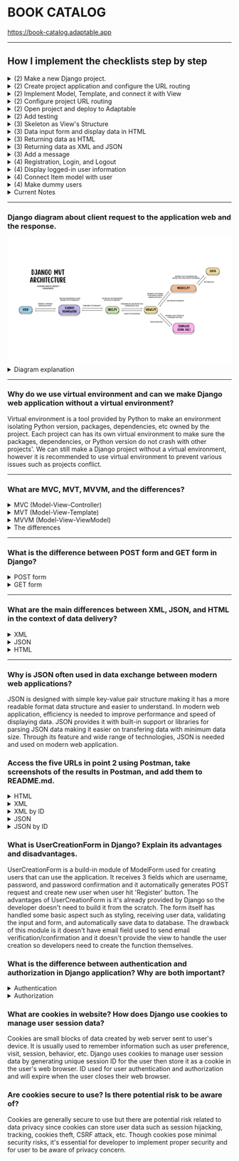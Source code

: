# **BOOK CATALOG**
https://book-catalog.adaptable.app

---

## How I implement the checklists step by step
<details>
<summary> (2) Make a new Django project.</summary>
<br>
    
1. Make local directory named `book_catalog` then open terminal on that directory path.
2. Make *virtual environment* to isolate *packages* and *dependencies* used on this project.
    ```
    python -m venv env
    ```
3. Activate the virtual environment.
    ```
    env\Scripts\activate.bat
    ```
4. Make `requirements.txt` in the directory filled with dependencies will be used on this project:
    ```
    django
    gunicorn
    whitenoise
    psycopg2-binary
    requests
    urllib3
    ```
5. Install the dependencies.
    ```
    pip install -r requirements.txt
    ```
6. Make a new Django project.
    ```
    django-admin startproject book_catalog .
    ```
7. Open `settings.py` then add `*` on `ALLOWED_HOSTS` so the project can be deployed like following code:
    ```
    ...
    ALLOWED_HOSTS = ["*"]
    ...
    ```
    
### Push project to GitHub repository
1. Make new public GitHub repository named `book_catalog`.
2. Initiate `book_catalog` local directory by running the following command on terminal:
    ```
    git init
    ```
3. Make new repository branch named `main` on terminal by:
    ```
    git branch -M main
    ```
5. Create a new file in `book_catalog` local directory named `.gitignore` filled with following text:
    ```
    # Django
    *.log
    *.pot
    *.pyc
    __pycache__
    db.sqlite3
    media

    # Backup files
    *.bak 

    # If you are using PyCharm
    # User-specific stuff
    .idea/**/workspace.xml
    .idea/**/tasks.xml
    .idea/**/usage.statistics.xml
    .idea/**/dictionaries
    .idea/**/shelf

    # AWS User-specific
    .idea/**/aws.xml

    # Generated files
    .idea/**/contentModel.xml

    # Sensitive or high-churn files
    .idea/**/dataSources/
    .idea/**/dataSources.ids
    .idea/**/dataSources.local.xml
    .idea/**/sqlDataSources.xml
    .idea/**/dynamic.xml
    .idea/**/uiDesigner.xml
    .idea/**/dbnavigator.xml

    # Gradle
    .idea/**/gradle.xml
    .idea/**/libraries

    # File-based project format
    *.iws

    # IntelliJ
    out/

    # JIRA plugin
    atlassian-ide-plugin.xml

    # Python
    *.py[cod] 
    *$py.class 

    # Distribution / packaging 
    .Python build/ 
    develop-eggs/ 
    dist/ 
    downloads/ 
    eggs/ 
    .eggs/ 
    lib/ 
    lib64/ 
    parts/ 
    sdist/ 
    var/ 
    wheels/ 
    *.egg-info/ 
    .installed.cfg 
    *.egg 
    *.manifest 
    *.spec 

    # Installer logs 
    pip-log.txt 
    pip-delete-this-directory.txt 

    # Unit test / coverage reports 
    htmlcov/ 
    .tox/ 
    .coverage 
    .coverage.* 
    .cache 
    .pytest_cache/ 
    nosetests.xml 
    coverage.xml 
    *.cover 
    .hypothesis/ 

    # Jupyter Notebook 
    .ipynb_checkpoints 

    # pyenv 
    .python-version 

    # celery 
    celerybeat-schedule.* 

    # SageMath parsed files 
    *.sage.py 

    # Environments 
    .env 
    .venv 
    env/ 
    venv/ 
    ENV/ 
    env.bak/ 
    venv.bak/ 

    # mkdocs documentation 
    /site 

    # mypy 
    .mypy_cache/ 

    # Sublime Text
    *.tmlanguage.cache 
    *.tmPreferences.cache 
    *.stTheme.cache 
    *.sublime-workspace 
    *.sublime-project 

    # sftp configuration file 
    sftp-config.json 

    # Package control specific files Package 
    Control.last-run 
    Control.ca-list 
    Control.ca-bundle 
    Control.system-ca-bundle 
    GitHub.sublime-settings 

    # Visual Studio Code
    .vscode/* 
    !.vscode/settings.json 
    !.vscode/tasks.json 
    !.vscode/launch.json 
    !.vscode/extensions.json 
    .history
    ```
    `.gitignore` file added so Git repository ignores files or and directories and doesn't commit them.
4. Add all those new files.
    ```
    git add .
    ```
5. Commit them.
    ```
    git commit -m "initial commit"
    ```
6. Push them to main Git repository.
    ```
    git push -u origin main
    ```
</details>
    
<details>
<summary>(2) Create project application and configure the URL routing</summary>
<br>
    
#### Create project application named `'main'`
1. Run following command to create new app named `'main'` on terminal:
    ```
    python manage.py startapp main
    ```
    After the command run, a new directory named `main` as a base structure of the application will be created.
    
2. To register the new application to the project, open `settings.py` in the `book_catalog` directory then add `'main'` on the `INSTALLED_APPS` like following code:
    ```
    INSTALLED_APPS = [
        ...,
        'main',
        ...
    ]
    ```

#### Configuring the URL Routing
URL routing needed so the `main` application can be accessed via web browser.
1. Create `urls.py` inside the `main` directory then write this following code:
    ```
    from django.urls import path
    from main.views import show_main

    app_name = 'main'

    urlpatterns = [
        path('', show_main, name='show_main'),
    ]
    ```
    It defines the URL pattern of `main` application by declaring the path with *app_name* on the URL and will display *show_main*.
</details>

<details>
<summary>(2) Implement Model, Template, and connect it with View</summary>
<br>
    
#### Implement Model    
1. Fill `models.py` on `main` application directory to define new model with following code:
    ```
    from django.db import models

    class Item(models.Model):
        name = models.CharField(max_length=255)
        amount = models.IntegerField()
        description = models.TextField()
    ```
    *item* is the name of the model with 3 attributes; name(Character), amount(Integer), and description(Text).
    
2. Make migration file filled with model changes named `makemigrations` by:
    ```
    python manage.py makemigrations
    ```
3. Run the following command to apply migration into the local database:
    ```
    python manage.py migrate
    ```
    Migration is how Django detect changes on datas and will change the data based on the model we define.
    
#### Implement *Template*
1. Create new directory named `templates` in `main` application directory
2. In the `templates` directory, create new file named `main.html` then write this following code:
    ```
    <h1>{{application_name}}</h1>
    <p>{{name}} - {{class}}</p>
    ```
    Template is how will the data shown on the browser. Template can be edited and supported with other styling Frameworks.
    
#### Connect `View` with `Template`
1. Open `views.py` inside main directory
then add the following code:
    ```
    from django.shortcuts import render

    def show_main(request):
        context = {
            'application': 'Book Catalog',
            'name': 'Eudora Vanya Lindsay',
            'class': 'PBP-D'
        }

    return render(request, "main.html", context)
    ```
    The purpose of the code is to take HTTP request  sent by user then render `main.html` with the data given in context. 
</details>

<details>
<summary>(2) Configure project URL routing</summary>
<br>

1. Inside `book_catalog` directory, open `urls.py` then import `include` function to import URL route from `main` application, like following:
    ```
    ...
    from django.urls import path, include
    ...
    urlpatterns = [
        ...
        path('main/', include('main.urls')),
        ...
    ]
    ```
    `main/` will redirect to route that's defined on `urls.py` inside `main` directory.
</details>
    
<details>
<summary>(2) Open project and deploy to Adaptable</summary>
<br>
    
#### Open the Django project on browser
1. Open the project by running the following command on terminal.
    ```
    python manage.py runserver
    ```
    Then open `http://localhost:8000/main` on browser to see the project result.

#### Deploy project to Adaptable    
1. Sign in to Adaptable then open the Dashboard.
2. Create `new App` then choose `Connect an Existing Repository`.
3. Choose `book_catalog` repository and `main` branch to deploy.
4. Choose `Python App Template` then `PostgreSQL`.
5. Change the Python version (mine is 3.11) and fill the `Start Command` with the following command `python manage.py migrate && gunicorn book_catalog.wsgi`.
6. Type the application name to be the web domain (mine is `book-catalog`).
7. Tick the `HTTP Listener on PORT` then deploy.
</details>

<details>
<summary>(2) Add testing</summary>
<br>

To check some of the functionality, testing is added on `tests.py` inside `main` directory.
### Add import
    from django.test import TestCase, Client
    from .models import Item
### Add testing
    class modelTest(TestCase):
        def test_main_url_is_exist(self):
            response = Client().get('/main/')
            self.assertEqual(response.status_code, 200)

        def test_main_using_main_template(self):
            response = Client().get('/main/')
            self.assertTemplateUsed(response, 'main.html')
I also added a new testing in the class to check if the object exist in the database.
  ```
 def test_object_exist(self):
        name_object = Item.objects.create(name='Buku 1', amount=10, description='Ini buku 1')
        name_object_exist = Item.objects.filter(name="Buku 1").exists()
        self.assertTrue(name_object_exist)
```
</details>

<details>
<summary>(3) Skeleton as View's Structure</summary>
Skeleton is needed to make sure our code on displaying data is consistent.

1. Create a file named `base.html` inside `templates` folder in the root directory and move some of the code in `main.html` there.

    ```
    {% load static %}
    <!DOCTYPE html>
    <html lang="en">
        <head>
            <meta charset="UTF-8" />
            <meta
                name="viewport"
                content="width=device-width, initial-scale=1.0"
            />
            <script src="https://cdn.tailwindcss.com"></script>
            {% block meta %}
            {% endblock meta %}
        </head>

        <body>
            {% block content %}
            {% endblock content %}
        </body>
    </html>
    ```
    
2. Add `'DIRS': [BASE_DIR / 'templates'],` in `settings.py` inside `book_catalog` directory
</details>

<details>
<summary>(3) Data input form and display data in HTML</summary>

1. Create `forms.py` inside `main` directory
    ```
    from django.forms import ModelForm
    from main.models import Item
    class ItemForm(ModelForm):
        class Meta:
            model = Item
            fields = ["name", "amount", "description"]
    ```

2. Add imports in `views.py` inside `main` directory.
    ```
    from django.http import HttpResponseRedirect
    from main.forms import ItemForm
    from django.urls import reverse
    from main.models import Item
    ```
3. Then add this following function to validate input, save to app's database, redirect page to `main` page, and add a new item when the form is submitted.
    ```
    def add_item(request):
    form = ItemForm(request.POST or None)

    if form.is_valid() and request.method == "POST":
        form.save()
        return HttpResponseRedirect(reverse('main:show_main'))

    context = {'form': form}
    return render(request, "add_item.html", context)

    ```
4. Then add `items = Item.objects.all()` on top of `show_main` function to fetch all `item` object inside database.
5. Import `add_item` from `main.views` in `urls.py`.
6. Add url patterns `path('add-item', add_item, name='add_item')` 
7. Create `add_item.html` in `templates` directory inside `main` folder.
    ```
    {% extends 'base.html' %} 

    {% block content %}
    <h1>Add New Item</h1>

    <form method="POST">
        {% csrf_token %}
        <table>
            {{ form.as_table }}
            <tr>
                <td></td>
                <td>
                    <input type="submit" value="Add Item"/>
                </td>
            </tr>
        </table>
    </form>

    {% endblock %}
    ```
</details>

<details>
<summary>(3) Returning data as HTML</summary>

1. Create `show_html.html` inside `templates` directory in `main` folder as the template to display data saved in database.
    ```
    {% extends 'base.html' %} 

    {% block content %}
    <table class="mx-20">
    <tr>
        <th>Name</th>
        <th>Amount</th>
        <th>Description</th>
    </tr>
    
    {% for item in items %}
        <tr>
            <td>{{item.name}}</td>
            <td>{{item.amount}}</td>
            <td>{{item.description}}</td>
        </tr>
    {% endfor %}
    </table>
    {% endblock %}
    ```
2. Make a new function inside `views.py` inside `main` directory
    ```
    def show_html(request):
        items = Item.objects.all()
        return render(request, 'show_html.html', {"items": items})
    ```
3. Add new url pattern inside `urls.py` in `main` directory
    ```
    path('add-item/', add_item, name='add_item')
    ```
</details>

<details>
<summary>(3) Returning data as XML and JSON</summary>

1. Add import in `views.py` inside `main` directory
    ```
    from django.http import HttpResponse
    from django.core import serializers
    ```
2. Inside the same file, make new functions
- XML
    ```
    def show_xml(request):
        data = Item.objects.all()
        return HttpResponse(serializers.serialize("xml", data), content_type="application/xml")
    ```
- XML by ID
    ```
    def show_xml_by_id(request, id):
        data = Item.objects.filter(pk=id)
        return HttpResponse(serializers.serialize("xml", data), content_type="application/xml")
    ```
- JSON
    ```
    def show_json(request):
        data = Item.objects.all()
        return HttpResponse(serializers.serialize("json", data), content_type="application/json")
    ```
- JSON by ID
    ```
    def show_json_by_id(request, id):
        data = Item.objects.filter(pk=id)
        return HttpResponse(serializers.serialize("json", data), content_type="application/json")
    ```
3. Add the name of the function as an import inside `urls.py` in `main` directory
    ```
    from main.views import show_html, show_xml, show_json, show_xml_by_id, show_json_by_id
    ```
4. Then make new url patterns
    ```
    path('html/', show_html, name='show_html'),
    path('xml/', show_xml, name='show_xml'),
    path('json/', show_json, name='show_json'),
    path('xml/<int:id>/', show_xml_by_id, name='show_xml_by_id'),
    path('json/<int:id>/', show_json_by_id, name='show_json_by_id'), 
    ```
</details>

<details>
<summary>(3) Add a message</summary>

1. Add this following code to show the message and amount of items in application
    ```
    <div class="my-5">
    <div class="mx-20 pt-3 flex">
        <p>Terdapat {{items.count}} jenis buku dalam katalog</p>
    </div>
    ```
    `items.count` show the amount of object saved in database.
</details>

<details>
<summary>(4) Registration, Login, and Logout</summary>

1. Activate virtual environment then add imports of redirect, UserCreationForm, messages, authenticate, login, and logout to make functions for register, login, logout, and login_required in views.py inside main directory 
2. Create function 
    `register` function to create user account when data is submitted
    ```
    def register(request):
    form = UserCreationForm()

    if request.method == "POST":
        form = UserCreationForm(request.POST)
        if form.is_valid():
            form.save()
            messages.success(request, 'Your account has been successfully created!')
            return redirect('main:login')
    context = {'form':form}
    return render(request, 'register.html', context)
    ```

    `login_user` function to authenticate user by data
    ```
    def login_user(request):
    if request.method == 'POST':
        username = request.POST.get('username')
        password = request.POST.get('password')
        user = authenticate(request, username=username, password=password)
        if user is not None:
            login(request, user)
            return redirect('main:show_main')
        else:
            messages.info(request, 'Sorry, incorrect username or password. Please try again.')
    context = {}
    return render(request, 'login.html', context)
    ```

    `logout_user` function to log out user
    ```
    def logout_user(request):
    logout(request)
    return redirect('main:login')
    ```
3. Create `register.html` inside main/templates to create register form
    ```
    {% extends 'base.html' %}

    {% block meta %}
        <title>Register</title>
    {% endblock meta %}

    {% block content %}  

    <div class = "login">
        
        <h1>Register</h1>  

            <form method="POST" >  
                {% csrf_token %}  
                <table>  
                    {{ form.as_table }}  
                    <tr>  
                        <td></td>
                        <td><input type="submit" name="submit" value="Daftar"/></td>  
                    </tr>  
                </table>  
            </form>

        {% if messages %}  
            <ul>   
                {% for message in messages %}  
                    <li>{{ message }}</li>  
                    {% endfor %}  
            </ul>   
        {% endif %}

    </div>  

    {% endblock content %}
    ```
4. Create `login.html` to create login form
    ```
    {% extends 'base.html' %}

    {% block meta %}
        <title>Login</title>
    {% endblock meta %}

    {% block content %}

    <div class = "login">

        <h1>Login</h1>

        <form method="POST" action="">
            {% csrf_token %}
            <table>
                <tr>
                    <td>Username: </td>
                    <td><input type="text" name="username" placeholder="Username" class="form-control"></td>
                </tr>
                        
                <tr>
                    <td>Password: </td>
                    <td><input type="password" name="password" placeholder="Password" class="form-control"></td>
                </tr>

                <tr>
                    <td></td>
                    <td><input class="btn login_btn" type="submit" value="Login"></td>
                </tr>
            </table>
        </form>

        {% if messages %}
            <ul>
                {% for message in messages %}
                    <li>{{ message }}</li>
                {% endfor %}
            </ul>
        {% endif %}     
            
        Don't have an account yet? <a href="{% url 'main:register' %}">Register Now</a>

    </div>

    {% endblock content %}
    ```

5. Create a logout button inside `main.html`
    ```
    <a href="{% url 'main:logout' %}">
        <button>
            Logout
        </button>
    </a>
    ```

6. Import `register`, `login_user`, `logout_user` function in urls.py then add new path
    ```
    path('register/', register, name='register'),
    path('login/', login_user, name='login'),
    path('logout/', logout_user, name='logout'),
    ```

7. Add `@login_required(login_url='/login')` before `show_main` function inside `views.py` to restrict access to main page only to authenticated user
</details>

<details>
<summary>(4) Display logged-in user information</summary>

1. Import `HttpResponseRedirect`, `reverse`, and `datetime` in `views.py` inside `main` directory
2. Modify `login_user` code to set cookies each time user logged in
    ```
    ...
    if user is not None:
        login(request, user)
        response = HttpResponseRedirect(reverse("main:show_main")) 
        response.set_cookie('last_login', str(datetime.datetime.now()))
        return response
    ...
    ```

3. Add `'last_login': request.COOKIES['last_login'],` in `show_main` function context
4. Modify `logout_user` function to delete cookie saved as the user logged out
    ```
    def logout_user(request):
        logout(request)
        response = HttpResponseRedirect(reverse('main:login'))
        response.delete_cookie('last_login')
        return response
    ```

5. Add `<p>Last login session: {{ last_login }}</p>` inside `main.html` to display the last login information
</details>

<details>
<summary>(4) Connect Item model with user</summary>

1. Import user inside `models.py` inside `main` directory
2. Add `user = models.ForeignKey(User, on_delete=models.CASCADE)` inside Item model to connect each item with a user
3. Modify code inside `add_item` inside `views.py` to allow user modify the object before saving and prevent auto save
    ```
    def add_item(request):
        form = ItemForm(request.POST or None)

        if form.is_valid() and request.method == "POST":
            item = form.save(commit=False)
            item.user = request.user
            item.save()
            return HttpResponseRedirect(reverse('main:show_main'))
    ...
    ```

4. Modify `show_main` function to display name as user username and to filter item only the user added items
    ```
    def show_main(request):
        items = Item.objects.filter(user=request.user)
        context = {
            'name' : request.user.username,
            ...
        }
    ```
    
</details>

<details>
<summary>(4) Make dummy users</summary>
User 1 punya 5 jenis buku
<img src="md_images/user1.png" alt="user 1">
User 2 punya 3 jenis buku
<img src="md_images/user2.png" alt="user 2">
</details>

<details>
<summary>Current Notes</summary>
<br>

View and template on tutorial above were made based on the task requirements, I added other contexts and elements afterwards. I also edited the templates and added Tailwind script to do the styling of HTML page. :D
    
note : (n) for assigment n
</details>

---

### Django diagram about client request to the application web and the response.

<img src="md_images/MVT Django Architecture.png" alt="MVT Django Architecture Diagram">

<details>
<summary>Diagram explanation</summary>

#### Django uses MVT (Model-View-Template) Architecture
**Model (models.py)**  : Model manages data logic, interacts with database, and defines the application's data structure of database.

**View (views.py)** : View process user request by interacting with Model to retrieve, update, and manipulate data. View also interact with Template to render the view.

**Template** : Template defines the structure and layout of the UI and generate it to be presented to the user by rendering view as an HTML file as the return of the user request.

**`urls.py`** : `urls.py` defines the URL pattern for the web application and map to application view.

**HTML file** : HTML defines the UI structure, layout, and presentation of content on web pages rendered by web browser/client and displays content to users.
</details>

---

### Why do we use virtual environment and can we make Django web application without a virtual environment?
Virtual environment is a tool provided by Python to make an environment isolating Python version, packages, dependencies, etc owned by the project. Each project can has its own virtual environment to make sure the packages, dependencies, or Python version do not crash with other projects'. We can still make a Django project without a virtual environment, however it is recommended to use virtual environment to prevent various issues such as projects conflict.

---

### What are MVC, MVT, MVVM, and the differences?

<details>
<summary>MVC (Model-View-Controller)</summary>
<br>
    
Model handles the data logic through interaction with database then pass it to View to be displayed to the user. Controller handles the request flow by end user and acts as an interemediary between Model and View. Controller interacts with Model to fetch data then decide the View to render the data. View will present the data to the user by generating UI.
</details>

<details>
<summary>MVT (Model-View-Template)</summary>
<br>
    
Model manages data by interacting with database and represents the application's data structure. View process user request and interacts with Model to fetch and or update data. View then decide the Template will be used to render the response (HTTP response) as the return of the user request.
</details>

<details>
<summary>MVVM (Model-View-ViewModel)</summary>
<br>
    
Model manage the data logic then notifies changes to ViewModel by binding/events. ViewModel is a intermediary between Model and View. It exposes data to View and it will display the data using UI components. In MVVM, View is focusing only on displaying the data and ViewModel will take the role of providing data and behavior the View needed.
</details>

<details>
<summary>The differences</summary>
<br>

**MVC** : Controller is the entry point to the application and will control request flow and communication between Model and View.

**MVT** : Component that works like an 'controller' is abstracted and handled by the framework. It will control the request flow, connect Model with View, routing request to View, and handling HTTP request/response from/to user.

**MVVM** : ViewModel is the entry point to the application managing application's behavior and data to be presented.    
</details>

---

### What is the difference between POST form and GET form in Django?
<details>
<summary>POST form</summary>

POST form is a HTTP method of Django form to do any request that change the state of the system like adding item to the database. Post method offers more control over access for example CSRF protection used on `add_item.html` to prevent malicious attacks.
</details>

<details>
<summary>GET form</summary>

GET form is a HTTP method of Django form to bundle submitted data into string and use them to compose URL. In this project, get method used to take the data saved on database and pass them to be displayed to user.
</details>

---

### What are the main differences between XML, JSON, and HTML in the context of data delivery?
<details>
<summary>XML</summary>
    
XML : more flexible and secure but much more difficult to parse than JSON and is more complex. XML data structure use nested elements, for example:
    ```
    <person>
        <name>Vanya</name>
    </person>
    ```
</details>

<details>
<summary>JSON</summary>

JSON : easier, faster, parsed into a ready-to-use JS object, smaller file size, but limited data type and no metadata. JSON data structure use key-value pair, for example:
    
```{"name" : "Vanya"}```
</details>

<details>
<summary>HTML</summary>

HTML : content is structured, easier to render, support media like images and videos, but HTML used to render web content so it may not be relevant for transferring pure data and more complex to render because of the structure. HTML uses HTML tags to display data such as
    
```<p>Vanya</p>```
</details>

---

### Why is JSON often used in data exchange between modern web applications?
JSON is designed with simple key-value pair structure making it has a more readable format data structure and easier to understand. In modern web application, efficiency is needed to improve performance and speed of displaying data. JSON provides it with built-in support or libraries for parsing JSON data making it easier on transfering data with minimum data size. Through its feature and wide range of technologies, JSON is needed and used on modern web application.

### Access the five URLs in point 2 using Postman, take screenshots of the results in Postman, and add them to README.md.
<details>
<summary>HTML</summary>
<img src="md_images/HTML1 Postman.png" alt="HTML1 Postman">
<img src="md_images/HTML2 Postman.png" alt="HTML2 Postman">
</details>

<details>
<summary>XML</summary>
<img src="md_images/XML Postman.png" alt="XML Postman">
</details>

<details>
<summary>XML by ID</summary>
<img src="md_images/XML by id Postman.png" alt="XML by ID Postman">
</details>

<details>
<summary>JSON</summary>
<img src="md_images/JSON Postman.png" alt="JSON Postman">
</details>

<details>
<summary>JSON by ID</summary>
<img src="md_images/JSON by id Postman.png" alt="JSON by ID Postman">
</details>

### What is UserCreationForm in Django? Explain its advantages and disadvantages.
UserCreationForm is a build-in module of ModelForm used for creating users that can use the application. It receives 3 fields which are username, password, and password confirmation and it automatically generates POST request and create new user when user hit 'Register' button. The advantages of UserCreationForm is it's already provided by Django so the developer doesn't need to build it from the scratch. The form itself has handled some basic aspect such as styling, receiving user data, validating the input and form, and automatically save data to database. The drawback of this module is it doesn't have email field used to send email verification/confirmation and it doesn't provide the view to handle the user creation so developers need to create the function themselves.

### What is the difference between authentication and authorization in Django application? Why are both important?
<details>
<summary>Authentication</summary>

Authentication is the process of verifying the user and knowing the identity of the user by processing the username and password input. Authentication is supported by Django by providing models, forms, and views to process user activity(register/login/logout). 
</details>

<details>
<summary>Authorization</summary>

Authorization determines specific application, files, data, and actions the authenticated user has access to. It's built on top of authentication system and uses user permission to control access to functionalities.
</details>

### What are cookies in website? How does Django use cookies to manage user session data?
Cookies are small blocks of data created by web server sent to user's device. It is usually used to remember information such as user preference, visit, session, behavior, etc. Django uses cookies to manage user session data by generating unique session ID for the user then store it as a cookie in the user's web browser. ID used for user authentication and authorization and will expire when the user closes their web browser.

### Are cookies secure to use? Is there potential risk to be aware of?
Cookies are generally secure to use but there are potential risk related to data privacy since cookies can store user data such as session hijacking, tracking, cookies theft, CSRF attack, etc. Though cookies pose minimal security risks, it's essential for developer to implement proper security and for user to be aware of privacy concern.